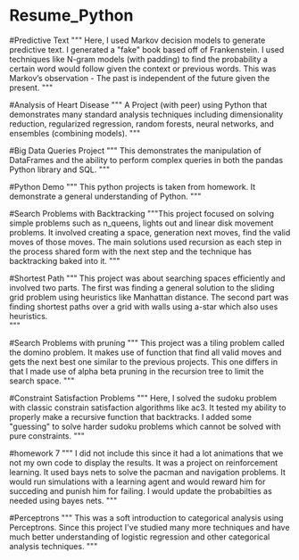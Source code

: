 # Resume_Python

#Predictive Text
"""
Here, I used Markov decision models to generate predictive text. I generated a "fake" book based off of Frankenstein. I used techniques like
N-gram models (with padding) to find the probability a certain word would follow given the context or previous words. This was Markov’s observation -
The past is independent of the future given the present. 
"""

#Analysis of Heart Disease
"""
A Project (with peer) using Python that demonstrates many standard analysis techniques including dimensionality reduction, regularized regression, random forests, neural networks, and ensembles (combining models).
"""

#Big Data Queries Project 
"""
This demonstrates the manipulation of DataFrames and the ability to perform complex queries in both the pandas Python library and SQL.
"""

#Python Demo
""" 
This python projects is taken from homework. It demonstrate a general understanding of Python.
"""

#Search Problems with Backtracking
"""This project focused on solving simple problems such as n_queens, lights out and linear disk movement problems. 
It involved creating a space, generation next moves, find the valid moves of those moves. The main solutions used 
recursion as each step in the process shared form with the next step and the technique has backtracking baked into it. 
"""

#Shortest Path
""" 
This project was about searching spaces efficiently and involved two parts. 
The first was finding a general solution to the sliding grid problem using heuristics like Manhattan distance. 
The second part was finding shortest paths over a grid with walls using a-star which also uses heuristics.  
"""

#Search Problems with pruning
"""
This project was a tiling problem called the domino problem. It makes use of function that find all valid moves
and gets the next best one similar to the previous projects. This one differs in that I made use of alpha beta pruning
in the recursion tree to limit the search space. 
"""

#Constraint Satisfaction Problems
"""
Here, I solved the sudoku problem with classic constrain satisfaction algorithms like ac3. It tested my ability to properly make 
a recursive function that backtracks. I added some "guessing" to solve harder sudoku problems which cannot be solved with pure constraints.
"""

#homework 7
"""
I did not include this since it had a lot animations that we not my own code to display the results. It was a project on reinforcement learning. 
 It used bays nets to solve the pacman and navigation problems. It would run simulations with a learning agent and would reward him for succeding 
 and punish him for failing. I would update the probabilties as needed using bayes nets. 
"""


#Perceptrons
"""
This was a soft introduction to categorical analysis using Perceptrons. Since this project I've studied many more techniques and have much better understanding
of logistic regression and other categorical analysis techniques. 
"""

